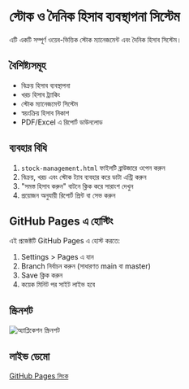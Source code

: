 # স্টোক ও দৈনিক হিসাব ব্যবস্থাপনা সিস্টেম

এটি একটি সম্পূর্ণ ওয়েব-ভিত্তিক স্টোক ম্যানেজমেন্ট এবং দৈনিক হিসাব সিস্টেম।

## বৈশিষ্ট্যসমূহ
- বিক্রয় হিসাব ব্যবস্থাপনা
- খরচ হিসাব ট্র্যাকিং
- স্টোক ম্যানেজমেন্ট সিস্টেম
- স্বয়ংক্রিয় হিসাব নিকাশ
- PDF/Excel এ রিপোর্ট ডাউনলোড

## ব্যবহার বিধি
1. `stock-management.html` ফাইলটি ব্রাউজারে ওপেন করুন
2. বিক্রয়, খরচ এবং স্টোক ট্যাব ব্যবহার করে ডাটা এন্ট্রি করুন
3. "সমস্ত হিসাব করুন" বাটনে ক্লিক করে সারাংশ দেখুন
4. প্রয়োজন অনুযায়ী রিপোর্ট প্রিন্ট বা সেভ করুন

## GitHub Pages এ হোস্টিং
এই প্রজেক্টটি GitHub Pages এ হোস্ট করতে:
1. Settings > Pages এ যান
2. Branch নির্বাচন করুন (সাধারণত main বা master)
3. Save ক্লিক করুন
4. কয়েক মিনিট পর সাইট লাইভ হবে

## স্ক্রিনশট
![অ্যাপ্লিকেশন স্ক্রিনশট](screenshot.png)

## লাইভ ডেমো
[GitHub Pages লিংক](https://yourusername.github.io/repository-name)
